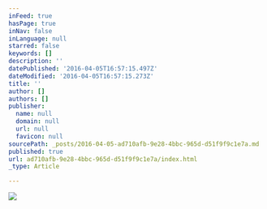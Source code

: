 ```yaml
---
inFeed: true
hasPage: true
inNav: false
inLanguage: null
starred: false
keywords: []
description: ''
datePublished: '2016-04-05T16:57:15.497Z'
dateModified: '2016-04-05T16:57:15.273Z'
title: ''
author: []
authors: []
publisher:
  name: null
  domain: null
  url: null
  favicon: null
sourcePath: _posts/2016-04-05-ad710afb-9e28-4bbc-965d-d51f9f9c1e7a.md
published: true
url: ad710afb-9e28-4bbc-965d-d51f9f9c1e7a/index.html
_type: Article

---
```

![](https://the-grid-user-content.s3-us-west-2.amazonaws.com/559c81e1-aa37-47b7-95f8-37454f17f5e2.jpg)